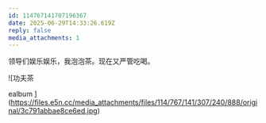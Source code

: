 ```yaml
---
id: 114767141707196367
date: 2025-06-29T14:33:26.619Z
reply: false
media_attachments: 1
---
```


领导们娱乐娱乐，我泡泡茶。现在又严管吃喝。

![功夫茶
ealbum ](https://files.e5n.cc/media_attachments/files/114/767/141/307/240/888/original/3c791abbae8ce6ed.jpg)
